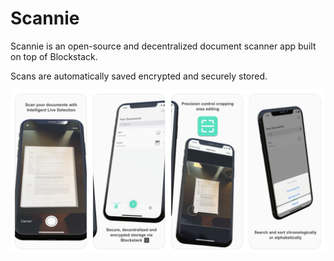 # Scannie

Scannie is an open-source and decentralized document scanner app built on top of Blockstack.

Scans are automatically saved encrypted and securely stored.

![ScreenShot](https://github.com/andresousa/scannie/blob/master/screenshot.png)